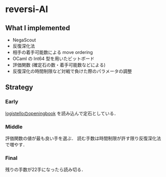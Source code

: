 # reversi-AI

## What I implemented

- NegaScout
- 反復深化法
- 相手の着手可能数による move ordering
- OCaml の Int64 型を用いたビットボード
- 評価関数 (確定石の数・着手可能数などによる)
- 反復深化の時間制限など対戦で負けた際のパラメータの調整

## Strategy

### Early

[logistelloのopeningbook](https://skatgame.net/mburo/log.html) を読み込んで定石としている．

### Middle

評価関数の値が最も良い手を選ぶ．
読む手数は時間制限が許す限り反復深化法で増やす．

### Final

残りの手数が22手になったら読み切る．

